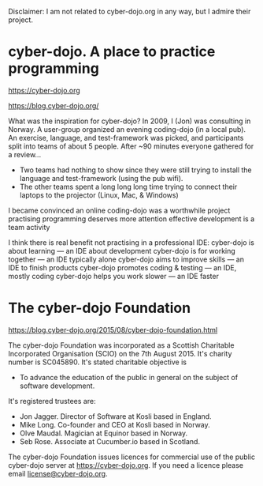 Disclaimer: I am not related to cyber-dojo.org in any way, but I admire their project. 

# cyber-dojo. A place to practice programming

https://cyber-dojo.org

https://blog.cyber-dojo.org/

What was the inspiration for cyber-dojo?
In 2009, I (Jon) was consulting in Norway. A user-group organized an evening coding-dojo (in a local pub).
An exercise, language, and test-framework was picked, and participants split into teams of about 5 people.
After ~90 minutes everyone gathered for a review...
* Two teams had nothing to show since they were still trying to install the language and test-framework (using the pub wifi).
* The other teams spent a long long long time trying to connect their laptops to the projector (Linux, Mac, & Windows)

I became convinced an online coding-dojo was a worthwhile project
practising programming deserves more attention
effective development is a team activity

I think there is real benefit not practising in a professional IDE:
cyber-dojo is about learning — an IDE about development
cyber-dojo is for working together — an IDE typically alone
cyber-dojo aims to improve skills — an IDE to finish products
cyber-dojo promotes coding & testing — an IDE, mostly coding
cyber-dojo helps you work slower — an IDE faster


# The cyber-dojo Foundation

https://blog.cyber-dojo.org/2015/08/cyber-dojo-foundation.html

The cyber-dojo Foundation was incorporated as a Scottish Charitable Incorporated Organisation (SCIO) 
on the 7th August 2015.
It's charity number is SC045890. It's stated charitable objective is
* To advance the education of the public in general on the subject of software development.

It's registered trustees are:
* Jon Jagger. Director of Software at Kosli based in England.
* Mike Long. Co-founder and CEO at Kosli based in Norway.
* Olve Maudal. Magician at Equinor based in Norway.
* Seb Rose. Associate at Cucumber.io based in Scotland.

The cyber-dojo Foundation issues licences for commercial use of the public cyber-dojo server 
at https://cyber-dojo.org.
If you need a licence please email license@cyber-dojo.org.
